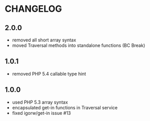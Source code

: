 # CHANGELOG

## 2.0.0

* removed all short array syntax
* moved Traversal methods into standalone functions (BC Break)

## 1.0.1

* removed PHP 5.4 callable type hint

## 1.0.0

* used PHP 5.3 array syntax
* encapsulated get-in functions in Traversal service
* fixed igorw/get-in issue #13
